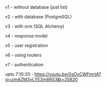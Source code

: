 v1 - without database (just list)

v2 - with database (PostgreSQL)

v3 - with orm (SQL Alchemy)

v4 - response model

v5 - user registration

v6 - using routers

v7 - authentication

upto 7:10:20 - https://youtu.be/0sOvCWFmrtA?si=zmAZM3vLYE3m6RS3&t=25820


